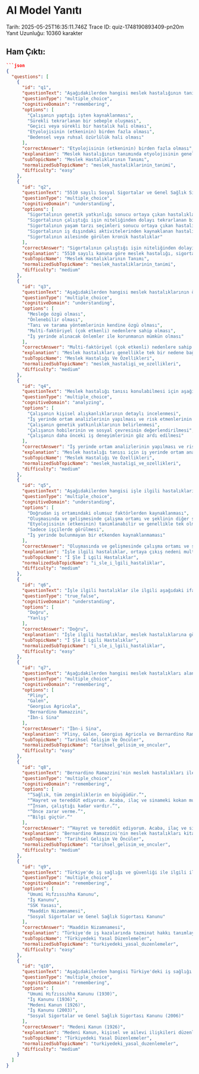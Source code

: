 # AI Model Yanıtı

Tarih: 2025-05-25T16:35:11.746Z
Trace ID: quiz-1748190893409-pn20m
Yanıt Uzunluğu: 10360 karakter

## Ham Çıktı:
```json
```json
{
  "questions": [
    {
      "id": "q1",
      "questionText": "Aşağıdakilerden hangisi meslek hastalığının tanımında yer almaz?",
      "questionType": "multiple_choice",
      "cognitiveDomain": "remembering",
      "options": [
        "Çalışanın yaptığı işten kaynaklanması",
        "Sürekli tekrarlanan bir sebeple oluşması",
        "Geçici veya sürekli bir hastalık hali olması",
        "Etyolojisinin (etkeninin) birden fazla olması",
        "Bedensel veya ruhsal özürlülük hali olması"
      ],
      "correctAnswer": "Etyolojisinin (etkeninin) birden fazla olması",
      "explanation": "Meslek hastalığının tanımında etyolojisinin genellikle tek olması gerektiği belirtilmiştir. Çok etkenli nedenlere sahip hastalıklar işle ilgili hastalıklardır. Bkz: Meslek Hastalıklarının Tanımı",
      "subTopicName": "Meslek Hastalıklarının Tanımı",
      "normalizedSubTopicName": "meslek_hastaliklarinin_tanimi",
      "difficulty": "easy"
    },
    {
      "id": "q2",
      "questionText": "5510 sayılı Sosyal Sigortalar ve Genel Sağlık Sigortası Kanunu'na göre meslek hastalığı aşağıdakilerden hangisi ile tanımlanır?",
      "questionType": "multiple_choice",
      "cognitiveDomain": "understanding",
      "options": [
        "Sigortalının genetik yatkınlığı sonucu ortaya çıkan hastalıklar",
        "Sigortalının çalıştığı işin niteliğinden dolayı tekrarlanan bir sebeple uğradığı hastalıklar",
        "Sigortalının yaşam tarzı seçimleri sonucu ortaya çıkan hastalıklar",
        "Sigortalının iş dışındaki aktivitelerinden kaynaklanan hastalıklar",
        "Sigortalının ailesinde görülen kronik hastalıklar"
      ],
      "correctAnswer": "Sigortalının çalıştığı işin niteliğinden dolayı tekrarlanan bir sebeple uğradığı hastalıklar",
      "explanation": "5510 sayılı kanuna göre meslek hastalığı, sigortalının çalıştığı veya yaptığı işin niteliğinden dolayı tekrarlanan bir sebeple veya işin yürütüm şartları yüzünden uğradığı geçici veya sürekli hastalık, bedensel veya ruhsal özürlülük halleridir. Bkz: Meslek Hastalıklarının Tanımı",
      "subTopicName": "Meslek Hastalıklarının Tanımı",
      "normalizedSubTopicName": "meslek_hastaliklarinin_tanimi",
      "difficulty": "medium"
    },
    {
      "id": "q3",
      "questionText": "Aşağıdakilerden hangisi meslek hastalıklarının özelliklerinden biri değildir?",
      "questionType": "multiple_choice",
      "cognitiveDomain": "understanding",
      "options": [
        "Mesleğe özgü olması",
        "Önlenebilir olması",
        "Tanı ve tarama yöntemlerinin kendine özgü olması",
        "Multi-faktöriyel (çok etkenli) nedenlere sahip olması",
        "İş yerinde alınacak önlemler ile korunmanın mümkün olması"
      ],
      "correctAnswer": "Multi-faktöriyel (çok etkenli) nedenlere sahip olması",
      "explanation": "Meslek hastalıkları genellikle tek bir nedene bağlıdır. Multi-faktöriyel nedenlere sahip olanlar işle ilgili hastalıklardır. Bkz: Meslek Hastalıklarının Özellikleri, Tanı Kriterleri ve Korunma Yöntemleri",
      "subTopicName": "Meslek Hastalığı Ve Özellikleri",
      "normalizedSubTopicName": "meslek_hastaligi_ve_ozellikleri",
      "difficulty": "medium"
    },
    {
      "id": "q4",
      "questionText": "Meslek hastalığı tanısı konulabilmesi için aşağıdakilerden hangisi gereklidir?",
      "questionType": "multiple_choice",
      "cognitiveDomain": "analyzing",
      "options": [
        "Çalışanın kişisel alışkanlıklarının detaylı incelenmesi",
        "İş yerinde ortam analizlerinin yapılması ve risk etmenlerinin araştırılması",
        "Çalışanın genetik yatkınlıklarının belirlenmesi",
        "Çalışanın hobilerinin ve sosyal çevresinin değerlendirilmesi",
        "Çalışanın daha önceki iş deneyimlerinin göz ardı edilmesi"
      ],
      "correctAnswer": "İş yerinde ortam analizlerinin yapılması ve risk etmenlerinin araştırılması",
      "explanation": "Meslek hastalığı tanısı için iş yerinde ortam analizlerinin yapılması, risk etmenlerinin araştırılması ve donanımlı laboratuvarların bulunması gerekmektedir. Bkz: Meslek Hastalıklarının Özellikleri, Tanı Kriterleri ve Korunma Yöntemleri",
      "subTopicName": "Meslek Hastalığı Ve Özellikleri",
      "normalizedSubTopicName": "meslek_hastaligi_ve_ozellikleri",
      "difficulty": "medium"
    },
    {
      "id": "q5",
      "questionText": "Aşağıdakilerden hangisi işle ilgili hastalıkların özelliklerinden biridir?",
      "questionType": "multiple_choice",
      "cognitiveDomain": "understanding",
      "options": [
        "Doğrudan iş ortamındaki olumsuz faktörlerden kaynaklanması",
        "Oluşmasında ve gelişmesinde çalışma ortamı ve şeklinin diğer sebepler arasında önemli bir faktör olması",
        "Etyolojisinin (etkeninin) tanımlanabilir ve genellikle tek olması",
        "Sadece işçilerde görülmesi",
        "İş yerinde bulunmayan bir etkenden kaynaklanmaması"
      ],
      "correctAnswer": "Oluşmasında ve gelişmesinde çalışma ortamı ve şeklinin diğer sebepler arasında önemli bir faktör olması",
      "explanation": "İşle ilgili hastalıklar, ortaya çıkış nedeni multi-faktoriyel olan, oluşmasında ve gelişmesinde çalışma ortamı ve çalışma şeklinin diğer sebepler arasında önemli faktör olduğu hastalıklardır. Bkz: Meslek Hastalıklarının Tanımı",
      "subTopicName": "İ Şle İ Lgili Hastalıklar",
      "normalizedSubTopicName": "i_sle_i_lgili_hastaliklar",
      "difficulty": "medium"
    },
    {
      "id": "q6",
      "questionText": "İşle ilgili hastalıklar ile ilgili aşağıdaki ifadelerden hangisi doğrudur?",
      "questionType": "true_false",
      "cognitiveDomain": "understanding",
      "options": [
        "Doğru",
        "Yanlış"
      ],
      "correctAnswer": "Doğru",
      "explanation": "İşle ilgili hastalıklar, meslek hastalıklarına göre daha sık görülür ve genel toplumda da görülebilirler. Ayrıca, yapılan iş hastalığa neden olabilir, ağırlaştırabilir, hızlandırabilir ya da alevlendirebilir veya çalışma kapasitesini azaltabilir. Bkz: Meslek Hastalıklarının Tanımı",
      "subTopicName": "İ Şle İ Lgili Hastalıklar",
      "normalizedSubTopicName": "i_sle_i_lgili_hastaliklar",
      "difficulty": "easy"
    },
    {
      "id": "q7",
      "questionText": "Aşağıdakilerden hangisi meslek hastalıkları alanında öncü çalışmalara imza atmış kişilerden biri değildir?",
      "questionType": "multiple_choice",
      "cognitiveDomain": "remembering",
      "options": [
        "Pliny",
        "Galen",
        "Georgius Agricola",
        "Bernardino Ramazzini",
        "İbn-i Sina"
      ],
      "correctAnswer": "İbn-i Sina",
      "explanation": "Pliny, Galen, Georgius Agricola ve Bernardino Ramazzini meslek hastalıkları alanında önemli çalışmalar yapmışlardır. İbn-i Sina ise tıp alanında önemli bir bilim insanı olmasına rağmen, metinde meslek hastalıkları ile ilgili bir çalışması belirtilmemiştir. Bkz: Meslek Hastalıklarının Tarihi Gelişimi",
      "subTopicName": "Tarihsel Gelişim Ve Öncüler",
      "normalizedSubTopicName": "tarihsel_gelisim_ve_onculer",
      "difficulty": "easy"
    },
    {
      "id": "q8",
      "questionText": "Bernardino Ramazzini'nin meslek hastalıkları ile ilgili ünlü sözü hangisidir?",
      "questionType": "multiple_choice",
      "cognitiveDomain": "remembering",
      "options": [
        "“Sağlık, tüm zenginliklerin en büyüğüdür.”",
        "“Hayret ve tereddüt ediyorum. Acaba, ilaç ve sinameki kokan muayenehane ve eczanelerde oturan bu azametli ve şık görüntülü doktorların burnuna işyerlerindeki pis kokulu şeyleri mi soksam, yoksa onları bu çukurları görmeye mi davet etsem?”",
        "“İnsan, çalıştığı kadar vardır.”",
        "“Önce zarar verme.”",
        "“Bilgi güçtür.”"
      ],
      "correctAnswer": "“Hayret ve tereddüt ediyorum. Acaba, ilaç ve sinameki kokan muayenehane ve eczanelerde oturan bu azametli ve şık görüntülü doktorların burnuna işyerlerindeki pis kokulu şeyleri mi soksam, yoksa onları bu çukurları görmeye mi davet etsem?”",
      "explanation": "Bernardino Ramazzini'nin meslek hastalıkları kitabında yer alan ve dünyada ün salmış sözü, “Hayret ve tereddüt ediyorum. Acaba, ilaç ve sinameki kokan muayenehane ve eczanelerde oturan bu azametli ve şık görüntülü doktorların burnuna işyerlerindeki pis kokulu şeyleri mi soksam, yoksa onları bu çukurları görmeye mi davet etsem?” şeklindedir. Bkz: Meslek Hastalıklarının Tarihi Gelişimi",
      "subTopicName": "Tarihsel Gelişim Ve Öncüler",
      "normalizedSubTopicName": "tarihsel_gelisim_ve_onculer",
      "difficulty": "medium"
    },
    {
      "id": "q9",
      "questionText": "Türkiye'de iş sağlığı ve güvenliği ile ilgili ilk yasal düzenlemelerden biri olan ve iş kazalarında tazminat hakkı tanımlayan düzenleme aşağıdakilerden hangisidir?",
      "questionType": "multiple_choice",
      "cognitiveDomain": "remembering",
      "options": [
        "Umumi Hıfzıssıhha Kanunu",
        "İş Kanunu",
        "SSK Yasası",
        "Maaddin Nizamnamesi",
        "Sosyal Sigortalar ve Genel Sağlık Sigortası Kanunu"
      ],
      "correctAnswer": "Maaddin Nizamnamesi",
      "explanation": "Türkiye'de iş kazalarında tazminat hakkı tanımlayan ilk düzenleme, 1869'da yayınlanan Maaddin Nizamnamesi'dir. Bkz: Meslek Hastalıklarının Tarihi Gelişimi",
      "subTopicName": "Türkiyedeki Yasal Düzenlemeler",
      "normalizedSubTopicName": "turkiyedeki_yasal_duzenlemeler",
      "difficulty": "easy"
    },
    {
      "id": "q10",
      "questionText": "Aşağıdakilerden hangisi Türkiye'deki iş sağlığı ve güvenliği ile ilgili kanunlardan biri değildir?",
      "questionType": "multiple_choice",
      "cognitiveDomain": "remembering",
      "options": [
        "Umumi Hıfzıssıhha Kanunu (1930)",
        "İş Kanunu (1936)",
        "Medeni Kanun (1926)",
        "İş Kanunu (2003)",
        "Sosyal Sigortalar ve Genel Sağlık Sigortası Kanunu (2006)"
      ],
      "correctAnswer": "Medeni Kanun (1926)",
      "explanation": "Medeni Kanun, kişisel ve ailevi ilişkileri düzenleyen bir kanun olup, doğrudan iş sağlığı ve güvenliği ile ilgili değildir. Diğer seçeneklerdeki kanunlar ise iş sağlığı ve güvenliği ile ilgili düzenlemeler içermektedir. Bkz: Meslek Hastalıklarının Tarihi Gelişimi",
      "subTopicName": "Türkiyedeki Yasal Düzenlemeler",
      "normalizedSubTopicName": "turkiyedeki_yasal_duzenlemeler",
      "difficulty": "medium"
    }
  ]
}
```
```
